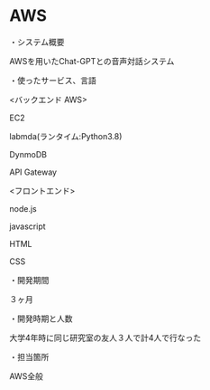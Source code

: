 # AWS
・システム概要

AWSを用いたChat-GPTとの音声対話システム

・使ったサービス、言語

<バックエンド AWS>

  EC2
  
  labmda(ランタイム:Python3.8)
  
  DynmoDB
  
  API Gateway

<フロントエンド>

  node.js
  
  javascript
  
  HTML
  
  CSS

・開発期間

３ヶ月

・開発時期と人数

大学4年時に同じ研究室の友人３人で計4人で行なった

・担当箇所

AWS全般


